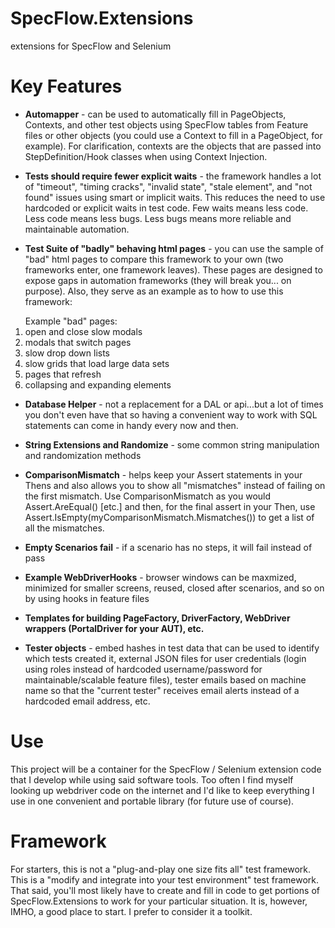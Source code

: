 # SpecFlow.Extensions
extensions for SpecFlow and Selenium

# Key Features
* <b>Automapper</b> - can be used to automatically fill in PageObjects, Contexts, and other test objects using SpecFlow tables from Feature files or other objects (you could use a Context to fill in a PageObject, for example). For clarification, contexts are the objects that are passed into StepDefinition/Hook classes when using Context Injection.

* <b>Tests should require fewer explicit waits</b> - the framework handles a lot of "timeout", "timing cracks", "invalid state", "stale element", and "not found" issues using smart or implicit waits. This reduces the need to use hardcoded or explicit waits in test code. Few waits means less code. Less code means less bugs. Less bugs means more reliable and maintainable automation.

* <b>Test Suite of "badly" behaving html pages</b> - you can use the sample of "bad" html pages to compare this framework to your own (two frameworks enter, one framework leaves). These pages are designed to expose gaps in automation frameworks (they will break you... on purpose). Also, they serve as an example as to how to use this framework:
<ol>Example "bad" pages:
<li>open and close slow modals</li>
<li>modals that switch pages</li>
<li>slow drop down lists</li>
<li>slow grids that load large data sets</li>
<li>pages that refresh</li>
<li>collapsing and expanding elements</li>
</ol>

* <b>Database Helper</b> - not a replacement for a DAL or api...but a lot of times you don't even have that so having a convenient way to work with SQL statements can come in handy every now and then.

* <b>String Extensions and Randomize</b> - some common string manipulation and randomization methods

* <b>ComparisonMismatch</b> - helps keep your Assert statements in your Thens and also allows you to show all "mismatches" instead of failing on the first mismatch. Use ComparisonMismatch as you would Assert.AreEqual() [etc.] and then, for the final assert in your Then, use Assert.IsEmpty(myComparisonMismatch.Mismatches()) to get a list of all the mismatches.

* <b>Empty Scenarios fail</b> - if a scenario has no steps, it will fail instead of pass

* <b>Example WebDriverHooks</b> - browser windows can be maxmized, minimized for smaller screens, reused, closed after scenarios, and so on by using hooks in feature files

* <b>Templates for building PageFactory, DriverFactory, WebDriver wrappers (PortalDriver for your AUT), etc.</b>

* <b>Tester objects</b> - embed hashes in test data that can be used to identify which tests created it, external JSON files for user credentials (login using roles instead of hardcoded username/password for maintainable/scalable feature files), tester emails based on machine name so that the "current tester" receives email alerts instead of a hardcoded email address, etc.

# Use

This project will be a container for the SpecFlow / Selenium extension code that I develop while
using said software tools. Too often I find myself looking up webdriver code on the internet and I'd
like to keep everything I use in one convenient and portable library (for future use of course).

# Framework

For starters, this is not a "plug-and-play one size fits all" test framework. This is a "modify and 
integrate into your test environment" test framework. That said, you'll most likely have to create
and fill in code to get portions of SpecFlow.Extensions to work for your particular situation. It is,
however, IMHO, a good place to start. I prefer to consider it a toolkit.
